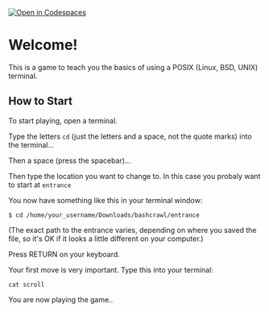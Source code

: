 [![Open in Codespaces](https://classroom.github.com/assets/launch-codespace-2972f46106e565e64193e422d61a12cf1da4916b45550586e14ef0a7c637dd04.svg)](https://classroom.github.com/open-in-codespaces?assignment_repo_id=16873034)
# Welcome!

This is a game to teach you the basics of using a POSIX (Linux, BSD, UNIX) terminal.


## How to Start

To start playing, open a terminal.

Type the letters `cd` (just the letters and a space, not the quote marks) into the terminal...

Then a space (press the spacebar)...

Then type the location you want to change to. In this case you probaly want to start at `entrance` 


You now have something like this in your terminal window:

```
$ cd /home/your_username/Downloads/bashcrawl/entrance
```

(The exact path to the entrance varies, depending on where you saved the file, so it's OK if it looks a little different on your computer.)

Press RETURN on your keyboard.

Your first move is very important.
Type this into your terminal:

```
cat scroll
```

You are now playing the game..

